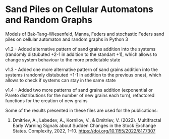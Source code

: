 # Sand Piles on Cellular Automatons and Random Graphs
Models of Bak-Tang-Wiesenfeld, Manna, Feders and stochastic Feders sand piles on cellular automaton and random graphs in Python 3

v1.2 - Added alternative pattern of sand grains addition into the systems (randomly distubuted +2-1 in addition to the standart +1), which allows to change system behaviour to the more predictable state

v1.3 - Added one more alternative pattern of sand grains addition into the systems (randomly distubuted +1-1 in addition to the previous ones), which allows to check if systems can stay in the same state

v1.4 - Added two more patterns of sand grains addition (exponential or Pareto distributions for the number of new grains each turn), refactored functions for the creation of new grains

Some of the results presented in these files are used for the publications:
  1. Dmitriev, A., Lebedev, A., Kornilov, V., & Dmitriev, V. (2022). Multifractal Early Warning Signals about Sudden Changes in the Stock Exchange States. Complexity, 2022, 1–10. 
  https://doi.org/10.1155/2022/8177307
